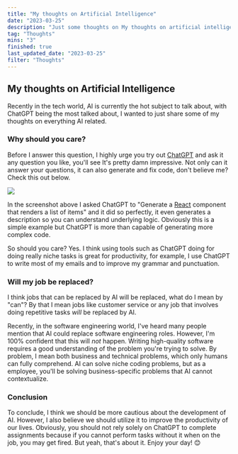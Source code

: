 ```yaml
---
title: "My thoughts on Artificial Intelligence"
date: "2023-03-25"
description: "Just some thoughts on My thoughts on artificial intelligence and what I think it means for us and how we can use it to improve our daily lives."
tag: "Thoughts"
mins: "3"
finished: true
last_updated_date: "2023-03-25"
filter: "Thoughts"
---
```


## My thoughts on Artificial Intelligence

Recently in the tech world, AI is currently the hot subject to talk about, with ChatGPT being the most talked about, I wanted to just share some of my thoughts on everything AI related.

### Why should you care?

Before I answer this question, I highly urge you try out [ChatGPT](https://chat.openai.com/chat) and ask it any question you like, you'll see It's pretty damn impressive. Not only can it answer your questions, it can also generate and fix code, don't believe me? Check this out below.

![](/post/my-thoughts-on-ai/gpt-screenshot-example-1.png)

In the screenshot above I asked ChatGPT to "Generate a [React]() component that renders a list of items" and it did so perfectly, it even generates a description so you can understand underlying logic. Obviously this is a simple example but ChatGPT is more than capable of generating more complex code.

So should you care? Yes. I think using tools such as ChatGPT doing for doing really niche tasks is great for productivity, for example, I use ChatGPT to write most of my emails and to improve my grammar and punctuation.

### Will my job be replaced?

I think jobs that can be replaced by AI will be replaced, what do I mean by "can"? By that I mean jobs like customer service or any job that involves doing repetitive tasks _will_ be replaced by AI.

Recently, in the software engineering world, I've heard many people mention that AI could replace software engineering roles. However, I'm 100% confident that this will _not_ happen. Writing high-quality software requires a good understanding of the problem you're trying to solve. By problem, I mean both business and technical problems, which only humans can fully comprehend. AI can solve niche coding problems, but as a employee, you'll be solving business-specific problems that AI cannot contextualize.

### Conclusion

To conclude, I think we should be more cautious about the development of AI. However, I also believe we should utilize it to improve the productivity of our lives. Obviously, you should not rely solely on ChatGPT to complete assignments because if you cannot perform tasks without it when on the job, you may get fired. But yeah, that's about it. Enjoy your day! 😊

